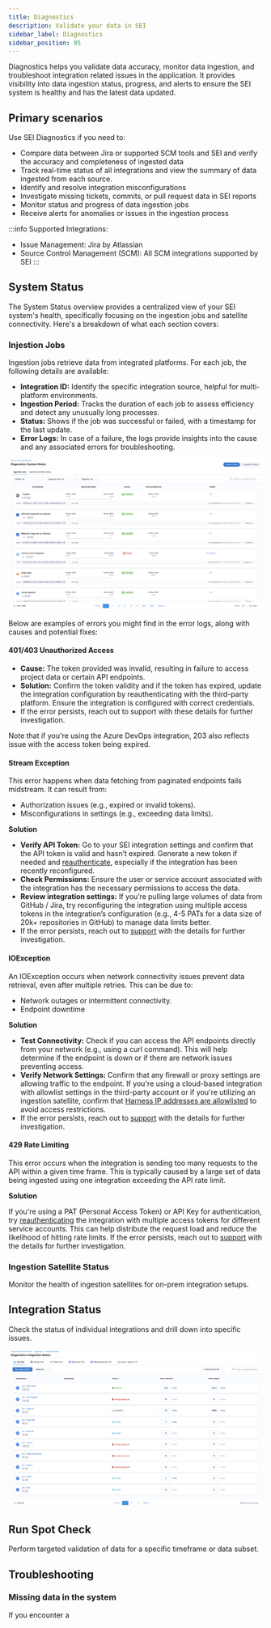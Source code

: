 ```yaml
---
title: Diagnostics
description: Validate your data in SEI 
sidebar_label: Diagnostics
sidebar_position: 85
---
```


Diagnostics helps you validate data accuracy, monitor data ingestion, and troubleshoot integration related issues in the application. It provides visibility into data ingestion status, progress, and alerts to ensure the SEI system is healthy and  has the latest data updated.

## Primary scenarios

Use SEI Diagnostics if you need to:

* Compare data between Jira or supported SCM tools and SEI and verify the accuracy and completeness of ingested data
* Track real-time status of all integrations and view the summary of data ingested from each source.
* Identify and resolve integration misconfigurations
* Investigate missing tickets, commits, or pull request data in SEI reports
* Monitor status and progress of data ingestion jobs
* Receive alerts for anomalies or issues in the ingestion process

:::info Supported Integrations:

* Issue Management: Jira by Atlassian
* Source Control Management (SCM): All SCM integrations supported by SEI
:::

## System Status

The System Status overview provides a centralized view of your SEI system's health, specifically focusing on the ingestion jobs and satellite connectivity. Here's a breakdown of what each section covers:

### Injestion Jobs

Ingestion jobs retrieve data from integrated platforms. For each job, the following details are available:

* **Integration ID:** Identify the specific integration source, helpful for multi-platform environments.
* **Ingestion Period:** Tracks the duration of each job to assess efficiency and detect any unusually long processes.
* **Status:** Shows if the job was successful or failed, with a timestamp for the last update.
* **Error Logs:** In case of a failure, the logs provide insights into the cause and any associated errors for troubleshooting.

![](./static/system-status.png)

Below are examples of errors you might find in the error logs, along with causes and potential fixes:

#### 401/403 Unauthorized Access

* **Cause:** The token provided was invalid, resulting in failure to access project data or certain API endpoints.
* **Solution:** Confirm the token validity and if the token has expired, update the integration configuration by reauthenticating with the third-party platform. Ensure the integration is configured with correct credentials.
* If the error persists, reach out to support with these details for further investigation.

Note that if you're using the Azure DevOps integration, 203 also reflects issue with the access token being expired.

#### Stream Exception

This error happens when data fetching from paginated endpoints fails midstream. It can result from:

* Authorization issues (e.g., expired or invalid tokens).
* Misconfigurations in settings (e.g., exceeding data limits).

**Solution**

* **Verify API Token:** Go to your SEI integration settings and confirm that the API token is valid and hasn’t expired. Generate a new token if needed and [reauthenticate](/docs/software-engineering-insights/sei-integrations/reauthenticate-integration), especially if the integration has been recently reconfigured.
* **Check Permissions:** Ensure the user or service account associated with the integration has the necessary permissions to access the data.
* **Review integration settings:** If you’re pulling large volumes of data from GitHub / Jira, try reconfiguring the integration using multiple access tokens in the integration’s configuration (e.g., 4-5 PATs for a data size of 20k+ repositories in GitHub) to manage data limits better.
* If the error persists, reach out to [support](/docs/software-engineering-insights/sei-support) with the details for further investigation.

#### IOException

An IOException occurs when network connectivity issues prevent data retrieval, even after multiple retries. This can be due to:

* Network outages or intermittent connectivity.
* Endpoint downtime

**Solution**

* **Test Connectivity:** Check if you can access the API endpoints directly from your network (e.g., using a curl command). This will help determine if the endpoint is down or if there are network issues preventing access.
* **Verify Network Settings:** Confirm that any firewall or proxy settings are allowing traffic to the endpoint. If you're using a cloud-based integration with allowlist settings in the third-party account or if you're utilizing an ingestion satellite, confirm that [Harness IP addresses are allowlisted](/docs/platform/references/allowlist-harness-domains-and-ips) to avoid access restrictions.
* If the error persists, reach out to [support](/docs/software-engineering-insights/sei-support) with the details for further investigation.

#### 429 Rate Limiting

This error occurs when the integration is sending too many requests to the API within a given time frame. This is typically caused by a large set of data being ingested using one integration exceeding the API rate limit.

**Solution**

If you're using a PAT (Personal Access Token) or API Key for authentication, try [reauthenticating](/docs/software-engineering-insights/sei-integrations/reauthenticate-integration) the integration with multiple access tokens for different service accounts. This can help distribute the request load and reduce the likelihood of hitting rate limits. If the error persists, reach out to [support](/docs/software-engineering-insights/sei-support) with the details for further investigation.

### Ingestion Satellite Status

Monitor the health of ingestion satellites for on-prem integration setups. 

## Integration Status

Check the status of individual integrations and drill down into specific issues.

![](./static/integration-status.png)

## Run Spot Check

Perform targeted validation of data for a specific timeframe or data subset.

## Troubleshooting

### Missing data in the system

If you encounter a 